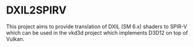# DXIL2SPIRV

This project aims to provide translation of DXIL (SM 6.x) shaders to SPIR-V which can be used in the vkd3d project
which implements D3D12 on top of Vulkan.